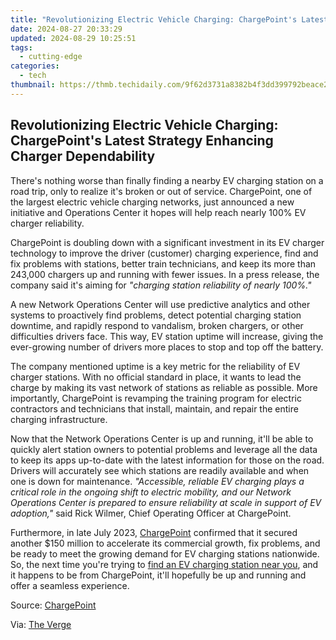 ```yaml
---
title: "Revolutionizing Electric Vehicle Charging: ChargePoint's Latest Strategy Enhancing Charger Dependability"
date: 2024-08-27 20:33:29
updated: 2024-08-29 10:25:51
tags:
  - cutting-edge
categories:
  - tech
thumbnail: https://thmb.techidaily.com/9f62d3731a8382b4f3dd399792beace27de12660de659b232891d22eb2e884d9.jpg
---
```


## Revolutionizing Electric Vehicle Charging: ChargePoint's Latest Strategy Enhancing Charger Dependability

There's nothing worse than finally finding a nearby EV charging station on a road trip, only to realize it's broken or out of service. ChargePoint, one of the largest electric vehicle charging networks, just announced a new initiative and Operations Center it hopes will help reach nearly 100% EV charger reliability.

 ChargePoint is doubling down with a significant investment in its EV charger technology to improve the driver (customer) charging experience, find and fix problems with stations, better train technicians, and keep its more than 243,000 chargers up and running with fewer issues. In a press release, the company said it's aiming for _"charging station reliability of nearly 100%."_ 

 A new Network Operations Center will use predictive analytics and other systems to proactively find problems, detect potential charging station downtime, and rapidly respond to vandalism, broken chargers, or other difficulties drivers face. This way, EV station uptime will increase, giving the ever-growing number of drivers more places to stop and top off the battery.

 The company mentioned uptime is a key metric for the reliability of EV charger stations. With no official standard in place, it wants to lead the charge by making its vast network of stations as reliable as possible. More importantly, ChargePoint is revamping the training program for electric contractors and technicians that install, maintain, and repair the entire charging infrastructure.

 Now that the Network Operations Center is up and running, it'll be able to quickly alert station owners to potential problems and leverage all the data to keep its apps up-to-date with the latest information for those on the road. Drivers will accurately see which stations are readily available and when one is down for maintenance. _"Accessible, reliable EV charging plays a critical role in the ongoing shift to electric mobility, and our Network Operations Center is prepared to ensure reliability at scale in support of EV adoption,"_ said Rick Wilmer, Chief Operating Officer at ChargePoint.

 Furthermore, in late July 2023, [ChargePoint](https://www.electrive.com/2023/07/28/chargepoint-receives-150-billion-credit-line/) confirmed that it secured another $150 million to accelerate its commercial growth, fix problems, and be ready to meet the growing demand for EV charging stations nationwide. So, the next time you're trying to [find an EV charging station near you](https://fox-friendly.techidaily.com/2024-approved-11-ultimate-phantom-4-accessories-to-purchase/), and it happens to be from ChargePoint, it'll hopefully be up and running and offer a seamless experience.

 Source: [ChargePoint](https://www.businesswire.com/news/home/20230807696470/en/ChargePoint-Reinforces-Commitment-to-the-Driver-Experience-with-Initiatives-to-Approach-100-EV-Charger-Uptime) 

 Via: [The Verge](https://www.theverge.com/2023/8/8/23824069/chargepoint-electric-car-charger-reliability-network-operations-center)

<ins class="adsbygoogle"
     style="display:block"
     data-ad-format="autorelaxed"
     data-ad-client="ca-pub-7571918770474297"
     data-ad-slot="1223367746"></ins>



<ins class="adsbygoogle"
     style="display:block"
     data-ad-client="ca-pub-7571918770474297"
     data-ad-slot="8358498916"
     data-ad-format="auto"
     data-full-width-responsive="true"></ins>
